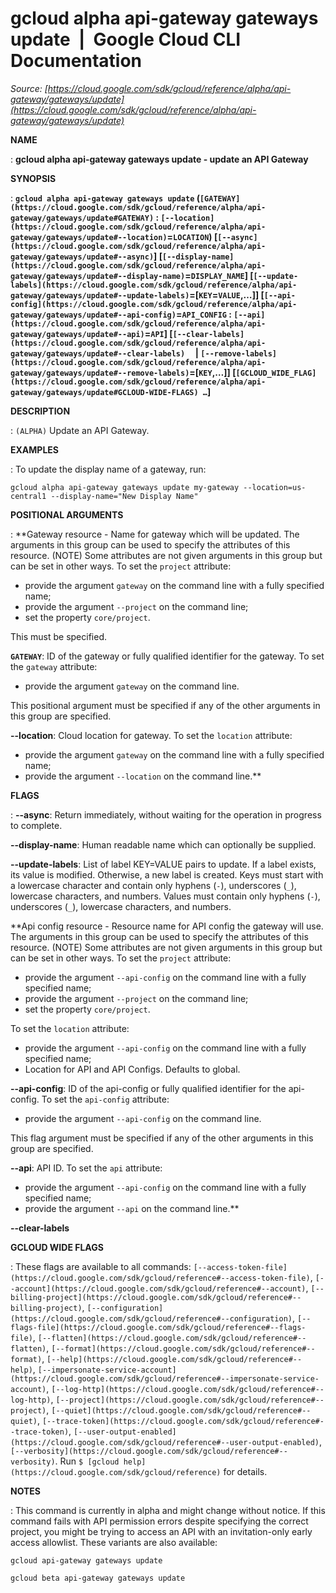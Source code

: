 # gcloud alpha api-gateway gateways update  |  Google Cloud CLI Documentation

*Source: [https://cloud.google.com/sdk/gcloud/reference/alpha/api-gateway/gateways/update](https://cloud.google.com/sdk/gcloud/reference/alpha/api-gateway/gateways/update)*

**NAME**

: **gcloud alpha api-gateway gateways update - update an API Gateway**

**SYNOPSIS**

: **`gcloud alpha api-gateway gateways update` (`[GATEWAY](https://cloud.google.com/sdk/gcloud/reference/alpha/api-gateway/gateways/update#GATEWAY)` : `[--location](https://cloud.google.com/sdk/gcloud/reference/alpha/api-gateway/gateways/update#--location)`=`LOCATION`) [`[--async](https://cloud.google.com/sdk/gcloud/reference/alpha/api-gateway/gateways/update#--async)`] [`[--display-name](https://cloud.google.com/sdk/gcloud/reference/alpha/api-gateway/gateways/update#--display-name)`=`DISPLAY_NAME`] [`[--update-labels](https://cloud.google.com/sdk/gcloud/reference/alpha/api-gateway/gateways/update#--update-labels)`=[`KEY`=`VALUE`,…]] [`[--api-config](https://cloud.google.com/sdk/gcloud/reference/alpha/api-gateway/gateways/update#--api-config)`=`API_CONFIG` : `[--api](https://cloud.google.com/sdk/gcloud/reference/alpha/api-gateway/gateways/update#--api)`=`API`] [`[--clear-labels](https://cloud.google.com/sdk/gcloud/reference/alpha/api-gateway/gateways/update#--clear-labels)`     | `[--remove-labels](https://cloud.google.com/sdk/gcloud/reference/alpha/api-gateway/gateways/update#--remove-labels)`=[`KEY`,…]] [`[GCLOUD_WIDE_FLAG](https://cloud.google.com/sdk/gcloud/reference/alpha/api-gateway/gateways/update#GCLOUD-WIDE-FLAGS) …`]**

**DESCRIPTION**

: `(ALPHA)` Update an API Gateway.

**EXAMPLES**

: To update the display name of a gateway, run:

```
gcloud alpha api-gateway gateways update my-gateway --location=us-central1 --display-name="New Display Name"
```

**POSITIONAL ARGUMENTS**

: **Gateway resource - Name for gateway which will be updated. The arguments in this
group can be used to specify the attributes of this resource. (NOTE) Some
attributes are not given arguments in this group but can be set in other ways.
To set the `project` attribute:

- provide the argument `gateway` on the command line with a fully
specified name;
- provide the argument `--project` on the command line;
- set the property `core/project`.

This must be specified.

**`GATEWAY`**:
ID of the gateway or fully qualified identifier for the gateway.
To set the `gateway` attribute:

- provide the argument `gateway` on the command line.

This positional argument must be specified if any of the other arguments in this
group are specified.

**--location**:
Cloud location for gateway.
To set the `location` attribute:

- provide the argument `gateway` on the command line with a fully
specified name;
- provide the argument `--location` on the command line.**

**FLAGS**

: **--async**:
Return immediately, without waiting for the operation in progress to complete.

**--display-name**:
Human readable name which can optionally be supplied.

**--update-labels**:
List of label KEY=VALUE pairs to update. If a label exists, its value is
modified. Otherwise, a new label is created.
Keys must start with a lowercase character and contain only hyphens
(`-`), underscores (`_`), lowercase characters, and
numbers. Values must contain only hyphens (`-`), underscores
(`_`), lowercase characters, and numbers.

**Api config resource - Resource name for API config the gateway will use. The
arguments in this group can be used to specify the attributes of this resource.
(NOTE) Some attributes are not given arguments in this group but can be set in
other ways.
To set the `project` attribute:

- provide the argument `--api-config` on the command line with a fully
specified name;
- provide the argument `--project` on the command line;
- set the property `core/project`.

To set the `location` attribute:

- provide the argument `--api-config` on the command line with a fully
specified name;
- Location for API and API Configs. Defaults to global.

**--api-config**:
ID of the api-config or fully qualified identifier for the api-config.
To set the `api-config` attribute:

- provide the argument `--api-config` on the command line.

This flag argument must be specified if any of the other arguments in this group
are specified.

**--api**:
API ID.
To set the `api` attribute:

- provide the argument `--api-config` on the command line with a fully
specified name;
- provide the argument `--api` on the command line.**

**--clear-labels**

**GCLOUD WIDE FLAGS**

: These flags are available to all commands: `[--access-token-file](https://cloud.google.com/sdk/gcloud/reference#--access-token-file)`,
`[--account](https://cloud.google.com/sdk/gcloud/reference#--account)`, `[--billing-project](https://cloud.google.com/sdk/gcloud/reference#--billing-project)`,
`[--configuration](https://cloud.google.com/sdk/gcloud/reference#--configuration)`,
`[--flags-file](https://cloud.google.com/sdk/gcloud/reference#--flags-file)`,
`[--flatten](https://cloud.google.com/sdk/gcloud/reference#--flatten)`, `[--format](https://cloud.google.com/sdk/gcloud/reference#--format)`, `[--help](https://cloud.google.com/sdk/gcloud/reference#--help)`, `[--impersonate-service-account](https://cloud.google.com/sdk/gcloud/reference#--impersonate-service-account)`,
`[--log-http](https://cloud.google.com/sdk/gcloud/reference#--log-http)`,
`[--project](https://cloud.google.com/sdk/gcloud/reference#--project)`, `[--quiet](https://cloud.google.com/sdk/gcloud/reference#--quiet)`, `[--trace-token](https://cloud.google.com/sdk/gcloud/reference#--trace-token)`, `[--user-output-enabled](https://cloud.google.com/sdk/gcloud/reference#--user-output-enabled)`,
`[--verbosity](https://cloud.google.com/sdk/gcloud/reference#--verbosity)`.
Run `$ [gcloud help](https://cloud.google.com/sdk/gcloud/reference)` for details.

**NOTES**

: This command is currently in alpha and might change without notice. If this
command fails with API permission errors despite specifying the correct project,
you might be trying to access an API with an invitation-only early access
allowlist. These variants are also available:

```
gcloud api-gateway gateways update
```

```
gcloud beta api-gateway gateways update
```